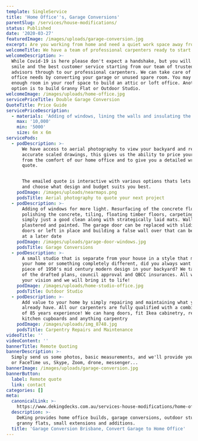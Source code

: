 ```yaml
---
template: SingleService
title: 'Home Office''s, Garage Conversions'
parentSlug: /services/house-modifications/
status: Published
date: '2020-03-27'
featuredImage: /images/uploads/garage-conversion.jpg
excerpt: Are you working from home and need a quiet work space away from the kids?
welcomeTitle: We have a team of professional carpenters ready to start your new project
welcomeDescription: >-
  While Covid-19 is here please don't expect a handshake, but you will receive a
  smile and the best customer service starting from our team of trusted design
  advisors through to our professional carpenters. We can take care of your home
  office needs by converting your garage or unused spare room. You may even have
  enough room in your roof space to build an attic or loft office. Another
  option is to build Granny Flat or Outdoor Studio.
welcomeImage: /images/uploads/home-office.jpg
servicePriceTitle: Double Garage Conversion
QuoteTitle: Price Guide
servicePriceDescription:
  - materials: 'Adding of windows, lining the walls and insulating the garage door'
    max: '10,000'
    min: '5000'
    size: 6m x 6m
servicePods:
  - podDescription: >-
      We have access to aerial photography to view your backyard and record
      accurate scaled drawings, this gives us the ability to price your project
      from the comfort of our home office and to give you a detailed written
      quote. 


      The emailed quote is interactive with various options thats lets you pick
      and choose what design and budget suits you best.
    podImage: /images/uploads/nearmaps.png
    podsTitle: Aerial photography to quote your next project
  - podDescription: >-
      Adding of windows for more light. Resurfacing of the concrete floor by;
      polishing the concrete, tiling, floating timber floors, carpeting, or
      simply just a good clean along with strategically laid mats. Walls are
      plastered and painted. The garage door can be replaced with sliding glass
      doors or left in place and building a false wall over that can be removed
      at a later date
    podImage: /images/uploads/garage-door-windows.jpg
    podsTitle: Garage Conversions
  - podDescription: >-
      A small studio that is separate from your house in a style that matches
      your home or something completely different, did you always want a small
      piece of 1950's mid century modern design in your backyard? We take care
      of the drafted plans, council approval and QBCC insurances. All we need is
      your vision and we will bring it to life!
    podImage: /images/uploads/home-studio-office.jpg
    podsTitle: Outdoor Studio
  - podDescription: >-
      Add value to your home by simply repairing and maintaining what you
      already have. All our carpenters are fully qualified with a combined total
      of 85 years experience! We can hang doors, fit Ikea cabinetry, replace
      kitchen cupboards and anything carpentry
    podImage: /images/uploads/img_8748.jpg
    podsTitle: Carpentry Repairs and Maintenance
videoTitle: ''
videoContent: ''
bannerTitle: Remote Quoting
bannerDescription: >-
  Simply send us some photos, basic measurements, and we'll provide you a quote,
  or FaceTime us, Skype, Zoom, drone, messenger...
bannerImage: /images/uploads/garage-conversion.jpg
bannerButton:
  label: Remote quote
  link: contact
categories: []
meta:
  canonicalLink: >-
    https://www.dekingdecks.com.au/services-house-modifications/home-offices-garage-conversions/
  description: >-
    DeKing provides home office builds, garage conversions, outdoor studios,
    granny flats, small extensions and additions.
  title: 'Garage Conversion Brisbane, Convert Garage to Home Office'
---
```


